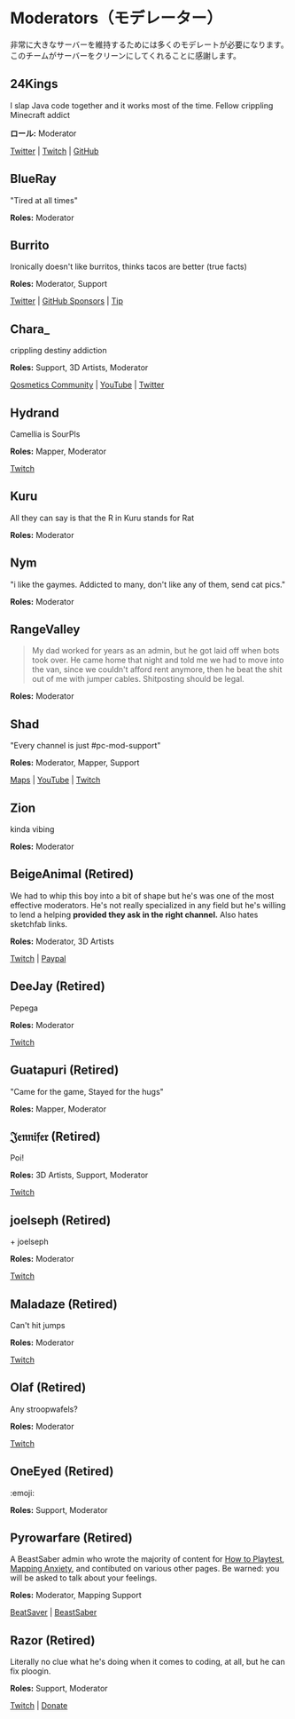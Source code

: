 # Moderators（モデレーター）
非常に大きなサーバーを維持するためには多くのモデレートが必要になります。 このチームがサーバーをクリーンにしてくれることに感謝します。

## 24Kings
I slap Java code together and it works most of the time. Fellow crippling Minecraft addict

**ロール:** Moderator

[Twitter](https://twitter.com/24Kings_Rock) | [Twitch](https://twitch.tv/24Kings) | [GitHub](https://github.com/The24Kings)

## BlueRay
"Tired at all times"

**Roles:** Moderator

## Burrito
Ironically doesn't like burritos, thinks tacos are better (true facts)

**Roles:** Moderator, Support

[Twitter](https://twitter.com/BurritoSOFTWARE) | [GitHub Sponsors](https://github.com/sponsors/burritosoftware) | [Tip](https://streamelements.com/burritosoft/tip)

## Chara_
crippling destiny addiction

**Roles:** Support, 3D Artists, Moderator

[Qosmetics Community](https://discord.gg/qosmetics) | [YouTube](https://www.youtube.com/c/CharaHere) | [Twitter](https://twitter.com/ItsCharaHere)

## Hydrand
Camellia is SourPls

**Roles:** Mapper, Moderator

[Twitch](https://www.twitch.tv/hydrandvr)

## Kuru
All they can say is that the R in Kuru stands for Rat

**Roles:** Moderator

## Nym
"i like the gaymes. Addicted to many, don't like any of them, send cat pics."

**Roles:** Moderator

## RangeValley
> My dad worked for years as an admin, but he got laid off when bots took over. He came home that night and told me we had to move into the van, since we couldn't afford rent anymore, then he beat the shit out of me with jumper cables. Shitposting should be legal.

**Roles:** Moderator

## Shad
"Every channel is just #pc-mod-support"

**Roles:** Moderator, Mapper, Support

[Maps](https://beatsaver.com/uploader/5cff0b7498cc5a672c850a45) | [YouTube](https://www.youtube.com/channel/UCLiwd2iGUDl2kvw8FM2qwFQ) | [Twitch](https://www.twitch.tv/shadlive)

## Zion
kinda vibing

**Roles:** Moderator

## BeigeAnimal (Retired)
We had to whip this boy into a bit of shape but he's was one of the most effective moderators. He's not really specialized in any field but he's willing to lend a helping **provided they ask in the right channel.** Also hates sketchfab links.

**Roles:** Moderator, 3D Artists

[Twitch](https://www.twitch.tv/beigeanimaltv) | [Paypal](https://paypal.me/beigeanimal)

## DeeJay (Retired)
Pepega

**Roles:** Moderator

[Twitch](https://www.twitch.tv/deejayvr)

## Guatapuri (Retired)
"Came for the game, Stayed for the hugs"

**Roles:** Mapper, Moderator

## 𝔍𝔢𝔫𝔫𝔦𝔣𝔢𝔯 (Retired)
Poi!

**Roles:** 3D Artists, Support, Moderator

[Twitch](https://www.twitch.tv/br3uker)

## joelseph (Retired)
\+ joelseph

**Roles:** Moderator

[Twitch](https://www.twitch.tv/tehjoelseph)

## Maladaze (Retired)
Can't hit jumps

**Roles:** Moderator

[Twitch](https://www.twitch.tv/infjager)

## Olaf (Retired)
Any stroopwafels?

**Roles:** Moderator

[Twitch](https://twitch.tv/olafstad)

## OneEyed (Retired)
:emoji:

**Roles:** Support, Moderator

## Pyrowarfare (Retired)
A BeastSaber admin who wrote the majority of content for [How to Playtest](./how-to-testplay.md), [Mapping Anxiety](./mapping-anxiety.md), and contibuted on various other pages. Be warned: you will be asked to talk about your feelings.

**Roles:** Moderator, Mapping Support

[BeatSaver](https://beatsaver.com/uploader/5e99c7df3f476a0006596cdf) | [BeastSaber](https://bsaber.com/members/pyrowarfare/)

## Razor (Retired)
Literally no clue what he's doing when it comes to coding, at all, but he can fix ploogin.

**Roles:** Support, Moderator

[Twitch](https://www.twitch.tv/sarpest_razor) | [Donate](https://streamelements.com/sarpest_razor/tip)
